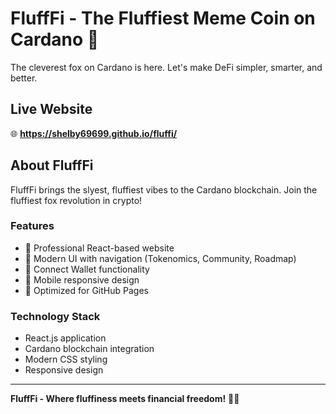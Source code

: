 # FluffFi - The Fluffiest Meme Coin on Cardano 🦊

The cleverest fox on Cardano is here. Let's make DeFi simpler, smarter, and better.

## Live Website
🌐 **https://shelby69699.github.io/fluffi/**

## About FluffFi
FluffFi brings the slyest, fluffiest vibes to the Cardano blockchain. Join the fluffiest fox revolution in crypto!

### Features
- 🦊 Professional React-based website
- 🎨 Modern UI with navigation (Tokenomics, Community, Roadmap)
- 💼 Connect Wallet functionality
- 📱 Mobile responsive design
- 🚀 Optimized for GitHub Pages

### Technology Stack
- React.js application
- Cardano blockchain integration
- Modern CSS styling
- Responsive design

---

**FluffFi - Where fluffiness meets financial freedom!** 🌙🚀